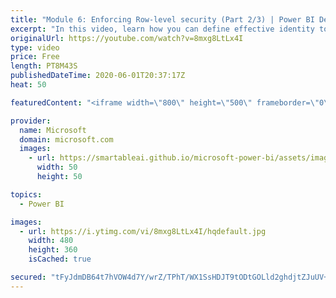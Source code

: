 ```yaml
---
title: "Module 6: Enforcing Row-level security (Part 2/3) | Power BI Developer in a Day"
excerpt: "In this video, learn how you can define effective identity to programmatically enforce row-level security (RLS). This is video 17 of 20.    The Power BI Developer in a Day online course empowers you as an app developer with the technical knowledge required to embed Power BI content. We recommend you"
originalUrl: https://youtube.com/watch?v=8mxg8LtLx4I
type: video
price: Free
length: PT8M43S
publishedDateTime: 2020-06-01T20:37:17Z
heat: 50

featuredContent: "<iframe width=\"800\" height=\"500\" frameborder=\"0\" src=\"https://www.youtube.com/embed/8mxg8LtLx4I\" allow=\"accelerometer; autoplay; encrypted-media; gyroscope; picture-in-picture\" allowfullscreen></iframe>"

provider:
  name: Microsoft
  domain: microsoft.com
  images:
    - url: https://smartableai.github.io/microsoft-power-bi/assets/images/organizations/microsoft.com-50x50.jpg
      width: 50
      height: 50

topics:
  - Power BI

images:
  - url: https://i.ytimg.com/vi/8mxg8LtLx4I/hqdefault.jpg
    width: 480
    height: 360
    isCached: true

secured: "tFyJdmDB64t7hVOW4d7Y/wrZ/TPhT/WX1SsHDJT9tODtGOLld2ghdjtZJuUV+2islCm5b0LYAar7bp4eX5zfSQYaF+64dGNRQsy0FLqddrxRz20x/8B4XG3C731k3erqYWvfHY7ie0Fqpj7LFD1fYHd7EngaJRAOCvbUQvLAbpjk0DJpNk8lSOOeflL7lgiTS+ZZo9G0UaOC2lpNwFqIxvmhQPHEOiYWa4h/L44h2vmbpHuwKcLgdVaTgH1qOmC+8Pr4UsY4NG3BnCU3wsZwaL6RC5MTLYsWSJUmuBrigFVuKxHnjlzqH8mH137IhzKr2HEDMJn2reMc/xZkb8OfsiBy/RnnMtd6u89c6tctckPp7TeyyfMq5Z4KA9Ar0pt3X4egQlJO205VSDMACPw4UkYVNfmxtP48SiPJA6mfZdg=;52yLAy8OU2QfZdNGphXlOg=="
---
```


